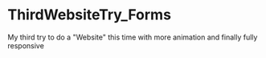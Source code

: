 # ThirdWebsiteTry_Forms

My third try to do a "Website" this time with more animation and finally fully responsive
